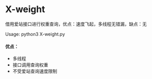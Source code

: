 # X-weight
借用爱站接口进行权重查询，优点：速度飞起，多线程无错漏，缺点：无

Usage: python3 X-weight.py

#### 优点：
* 多线程
* 接口调用查询权重
* 不受爱站查询速度限制
